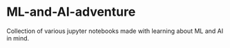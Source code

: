 # ML-and-AI-adventure
Collection of various jupyter notebooks made with learning about ML and AI in mind.

